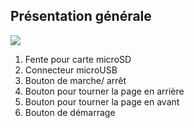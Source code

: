 ## Présentation générale

![](http://static.energysistem.com/images/manuals/42535/59639b011093e.jpg)

1. Fente pour carte microSD
2. Connecteur microUSB
3. Bouton de marche/ arrêt
4. Bouton pour tourner la page en arrière
5. Bouton pour tourner la page en avant
6. Bouton de démarrage
